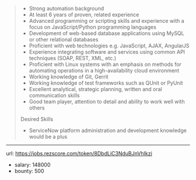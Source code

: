 > -  Strong automation background
> -  At least 6 years of proven, related experience
> -  Advanced programming or scripting skills and experience with a focus on JavaScript/Python programming languages
> -  Development of web-based database applications using MySQL or other relational databases
> -  Proficient with web technologies e.g. JavaScript, AJAX, AngularJS
> -  Experience integrating software and services using common API techniques (SOAP, REST, XML, etc.)
> -  Proficient with Linux systems with an emphasis on methods for automating operations in a high-availability cloud environment
> -  Working knowledge of Git, Gerrit
> -  Working knowledge of test frameworks such as QUnit or PyUnit
> -  Excellent analytical, strategic planning, written and oral communication skills
> -  Good team player, attention to detail and ability to work well with others
> 
> Desired Skills
> -  ServiceNow platform administration and development knowledge would be a plus
------
url: https://jobs.rezscore.com/token/8DbdLiC3NduBJnVhIkzi
- salary: 148000
- bounty: 500
